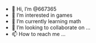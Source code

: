 - 👋 Hi, I’m @667365
- 👀 I’m interested in games
- 🌱 I’m currently learning math
- 💞️ I’m looking to collaborate on ...
- 📫 How to reach me ...

<!---
667365/667365 is a ✨ special ✨ repository because its `README.md` (this file) appears on your GitHub profile.
You can click the Preview link to take a look at your changes.
--->
